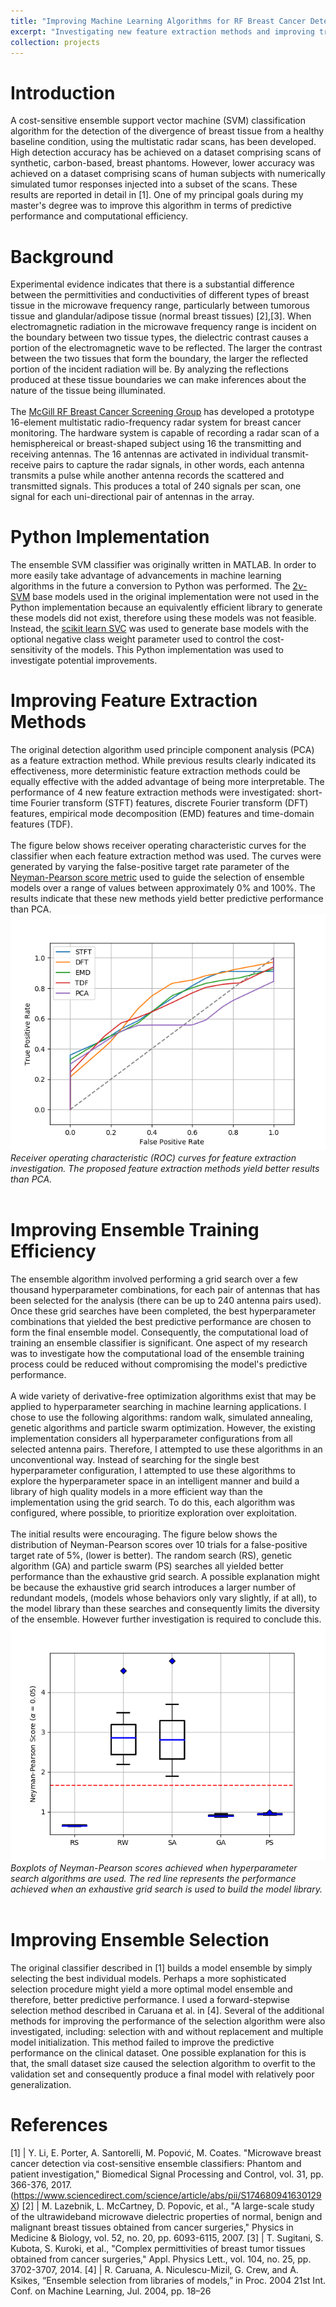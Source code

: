 ```yaml
---
title: "Improving Machine Learning Algorithms for RF Breast Cancer Detection"
excerpt: "Investigating new feature extraction methods and improving training efficiency for ensemble cost-sensitive SVM algorithm for breast cancer detection using RF radar."
collection: projects
---
```


# Introduction
A cost-sensitive ensemble support vector machine (SVM) classification algorithm for the detection of the divergence of breast tissue from a healthy baseline condition, using the multistatic radar scans, has been developed. High detection accuracy has be achieved on a dataset comprising scans of synthetic, carbon-based, breast phantoms. However, lower accuracy was achieved on a dataset comprising scans of human subjects with numerically simulated tumor responses injected into a subset of the scans. These results are reported in detail in [1]. One of my principal goals during my master's degree was to improve this algorithm in terms of predictive performance and computational efficiency.

# Background
Experimental evidence indicates that there is a substantial difference between the permittivities and conductivities of different types of breast tissue in the microwave frequency range, particularly between tumorous tissue and glandular/adipose tissue (normal breast tissues) [2],[3]. When electromagnetic radiation in the microwave frequency range is incident on the boundary between two tissue types, the dielectric contrast causes a portion of the electromagnetic wave to be reflected. The larger the contrast between the two tissues that form the boundary, the larger the reflected portion of the incident radiation will be. By analyzing the reflections produced at these tissue boundaries we can make inferences about the nature of the tissue being illuminated.
<br><br>
The [McGill RF Breast Cancer Screening Group](http://www.compem.ece.mcgill.ca/breast-cancer-detection/index.html) has developed a prototype 16-element multistatic radio-frequency radar system for breast cancer monitoring. The hardware system is capable of recording a radar scan of a hemisphereical or breast-shaped subject using 16 the transmitting and receiving antennas. The 16 antennas are activated in individual transmit-receive pairs to capture the radar signals, in other words, each antenna transmits a pulse while another antenna records the scattered and transmitted signals. This produces a total of 240 signals per scan, one signal for each uni-directional pair of antennas in the array.

# Python Implementation
The ensemble SVM classifier was originally written in MATLAB. In order to more easily take advantage of advancements in machine learning algorithms in the future a conversion to Python was performed. The [2$\nu$-SVM](https://www.ece.rice.edu/dsp/software/nusvm.shtml) base models used in the original implementation were not used in the Python implementation because an equivalently efficient library to generate these models did not exist, therefore using these models was not feasible. Instead, the [scikit learn SVC](https://scikit-learn.org/stable/modules/generated/sklearn.svm.SVC.html) was used to generate base models with the optional negative class weight parameter used to control the cost-sensitivity of the models. This Python implementation was used to investigate potential improvements.

# Improving Feature Extraction Methods
The original detection algorithm used principle component analysis (PCA) as a feature extraction method. While previous results clearly indicated its effectiveness, more deterministic feature extraction methods could be equally effective with the added advantage of being more interpretable. The performance of 4 new feature extraction methods were investigated: short-time Fourier transform (STFT) features, discrete Fourier transform (DFT) features, empirical mode decomposition (EMD) features and time-domain features (TDF).
<br><br>
The figure below shows receiver operating characteristic curves for the classifier when each feature extraction method was used. The curves were generated by varying the false-positive target rate parameter of the [Neyman-Pearson score metric](http://www.stat.rice.edu/~cscott/pubs/npdesign.pdf) used to guide the selection of ensemble models over a range of values between approximately 0% and 100%. The results indicate that these new methods yield better predictive performance than PCA.
<br>
![ROC curves for investigated features](/images/fc_roc.png)
<br>
*Receiver operating characteristic (ROC) curves for feature extraction investigation. The proposed feature extraction methods yield better results than PCA.*
<br><br>

# Improving Ensemble Training Efficiency    
The ensemble algorithm involved performing a grid search over a few thousand hyperparameter combinations, for each pair of antennas that has been selected for the analysis (there can be up to 240 antenna pairs used). Once these grid searches have been completed, the best hyperparameter combinations that yielded the best predictive performance are chosen to form the final ensemble model. Consequently, the computational load of training an ensemble classifier is significant. One aspect of my research was to investigate how the computational load of the ensemble training process could be reduced without compromising the model's predictive performance.
<br><br>
A wide variety of derivative-free optimization algorithms exist that may be applied to hyperparameter searching in machine learning applications. I chose to use the following algorithms: random walk, simulated annealing, genetic algorithms and particle swarm optimization. However, the existing implementation considers all hyperparameter configurations from all selected antenna pairs. Therefore, I attempted to use these algorithms in an unconventional way. Instead of searching for the single best hyperparameter configuration, I attempted to use these algorithms to explore the hyperparameter space in an intelligent manner and build a library of high quality models in a more efficient way than the implementation using the grid search. To do this, each algorithm was configured, where possible, to prioritize exploration over exploitation.
<br><br>
The initial results were encouraging. The figure below shows the distribution of Neyman-Pearson scores over 10 trials for a false-positive target rate of 5%, (lower is better). The random search (RS), genetic algorithm (GA) and particle swarm (PS) searches all yielded better performance than the exhaustive grid search. A possible explanation might be because the exhaustive grid search introduces a larger number of redundant models, (models whose behaviors only vary  slightly, if at all), to the model library than these searches and consequently limits the diversity of the ensemble. However further investigation is required to conclude this.
<br>
![Neyman-Pearson score distributions for hyperparameter search algorithms](/images/hps_bp_a005.png)
<br>
*Boxplots of Neyman-Pearson scores achieved when hyperparameter search algorithms are used. The red line represents the performance achieved when an exhaustive grid search is used to build the model library.*
<br><br>

# Improving Ensemble Selection
The original classifier described in [1] builds a model ensemble by simply selecting the best individual models. Perhaps a more sophisticated selection procedure might yield a more optimal model ensemble and therefore, better predictive performance. I used a forward-stepwise selection method described in Caruana et al. in [4]. Several of the additional methods for improving the performance of the selection algorithm were also investigated, including: selection with and without replacement and multiple model initialization. This method failed to improve the predictive performance on the clinical dataset. One possible explanation for this is that, the small dataset size caused the selection algorithm to overfit to the validation set and consequently produce a final model with relatively poor generalization.

<!-- # Discussion
Because the relatively small "clinical" dataset was used in these investigations, the confidence with which these investigations might be concluded is limited. -->

# References

[1] | Y. Li, E. Porter, A. Santorelli, M. Popović, M. Coates. "Microwave breast cancer detection via cost-sensitive ensemble classifiers: Phantom and patient investigation," Biomedical Signal Processing and Control, vol. 31, pp. 366-376, 2017. (<https://www.sciencedirect.com/science/article/abs/pii/S174680941630129X>)
[2] | M. Lazebnik, L. McCartney, D. Popovic, et al., "A large-scale study of the ultrawideband microwave dielectric properties of normal, benign and malignant breast tissues obtained from cancer surgeries," Physics in Medicine & Biology, vol. 52, no. 20, pp. 6093-6115, 2007.
[3] | T. Sugitani, S. Kubota, S. Kuroki, et al., "Complex permittivities of breast tumor tissues obtained from cancer surgeries," Appl. Physics Lett., vol. 104, no. 25, pp. 3702-3707, 2014.
[4] | R. Caruana, A. Niculescu-Mizil, G. Crew, and A. Ksikes, “Ensemble selection from libraries of models,” in Proc. 2004 21st Int. Conf. on Machine Learning, Jul. 2004, pp. 18–26
